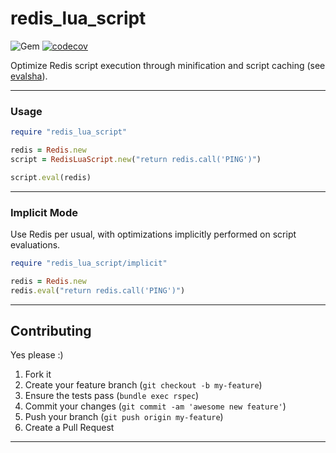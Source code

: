 redis_lua_script
======
![Gem](https://img.shields.io/gem/dt/redis_lua_script?style=plastic)
[![codecov](https://codecov.io/gh/dpep/redis_lua_script_rb/branch/main/graph/badge.svg)](https://codecov.io/gh/dpep/redis_lua_script_rb)

Optimize Redis script execution through minification and script caching (see [evalsha](https://redis.io/commands/EVALSHA)).

----
### Usage
```ruby
require "redis_lua_script"

redis = Redis.new
script = RedisLuaScript.new("return redis.call('PING')")

script.eval(redis)
```


----
### Implicit Mode
Use Redis per usual, with optimizations implicitly performed on script evaluations.

```ruby
require "redis_lua_script/implicit"

redis = Redis.new
redis.eval("return redis.call('PING')")
```


----
## Contributing

Yes please  :)

1. Fork it
1. Create your feature branch (`git checkout -b my-feature`)
1. Ensure the tests pass (`bundle exec rspec`)
1. Commit your changes (`git commit -am 'awesome new feature'`)
1. Push your branch (`git push origin my-feature`)
1. Create a Pull Request


----
